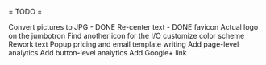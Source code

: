 = TODO =

Convert pictures to JPG - DONE
Re-center text - DONE
favicon
Actual logo on the jumbotron
Find another icon for the I/O
customize color scheme
Rework text
Popup pricing and email template writing
Add page-level analytics
Add button-level analytics
Add Google+ link


